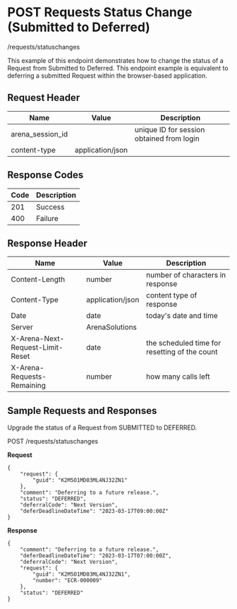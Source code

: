 # POST Requests Status Change (Submitted to Deferred)
/requests/statuschanges

This example of this endpoint demonstrates how to change the status of a Request from Submitted to Deferred. This endpoint example is equivalent to deferring a submitted Request within the browser-based application.

## Request Header

| Name  | Value  | Description  |
|  --- |  --- |  --- | 
| arena_session_id  |   | unique ID for session obtained from login  |
| content-type  | application/json  |   |

## Response Codes

| Code  | Description  |
|  --- |  --- | 
| 201  | Success  |
| 400  | Failure  |

## Response Header

| Name  | Value  | Description  |
|  --- |  --- |  --- | 
| Content-Length  | number  | number of characters in response  |
| Content-Type  | application/json  | content type of response  |
| Date  | date  | today's date and time  |
| Server  | ArenaSolutions  |   |
| X-Arena-Next-Request-Limit-Reset   | date  | the scheduled time for resetting of the count  |
| X-Arena-Requests-Remaining   | number  | how many calls left  |

## Sample Requests and Responses
Upgrade the status of a Request from SUBMITTED to DEFERRED.

POST /requests/statuschanges

**Request** 

```
{
    "request": {
        "guid": "K2M5O1MD03ML4NJ32ZN1"
    },
    "comment": "Deferring to a future release.",
    "status": "DEFERRED",
    "deferralCode": "Next Version",
    "deferDeadlineDateTime": "2023-03-17T09:00:00Z"
}
```
**Response** 

```
{
    "comment": "Deferring to a future release.",
    "deferDeadlineDateTime": "2023-03-17T07:00:00Z",
    "deferralCode": "Next Version",
    "request": {
        "guid": "K2M5O1MD03ML4NJ32ZN1",
        "number": "ECR-000009"
    },
    "status": "DEFERRED"
}
```
